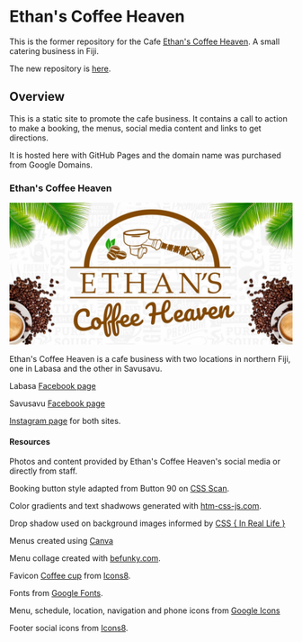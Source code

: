# Ethan's Coffee Heaven

This is the former repository for the Cafe [Ethan's Coffee Heaven](https://www.ethanscoffeeheaven.com). A small catering business in Fiji.

The new repository is [here](https://github.com/michagodfrey/ethans).

## Overview

This is a static site to promote the cafe business. It contains a call to action to make a booking, the menus, social media content and links to get directions.

It is hosted here with GitHub Pages and the domain name was purchased from Google Domains.

### Ethan's Coffee Heaven

![Ethan's Coffee Heaven Banner](./images/ech-banner.jpg)

Ethan's Coffee Heaven is a cafe business with two locations in northern Fiji, one in Labasa and the other in Savusavu.

Labasa [Facebook page](https://www.facebook.com/ethanscoffee/)

Savusavu [Facebook page](https://www.facebook.com/profile.php?id=100064196137922)

[Instagram page](https://www.instagram.com/ethanscoffeeheaven/) for both sites.

#### Resources

Photos and content provided by Ethan's Coffee Heaven's social media or directly from staff.

Booking button style adapted from Button 90 on [CSS Scan](https://getcssscan.com/css-buttons-examples).

Color gradients and text shadwows generated with [htm-css-js.com](https://html-css-js.com/).

Drop shadow used on background images informed by [CSS { In Real Life }](https://css-irl.info/drop-shadow-the-underrated-css-filter/)

Menus created using [Canva](https://www.canva.com/)

Menu collage created with [befunky.com](https://www.befunky.com/create/collage/).

Favicon [Coffee cup](https://icons8.com/icon/35901/coffee) from [Icons8](https://icons8.com).

Fonts from [Google Fonts](https://developers.google.com/fonts).

Menu, schedule, location, navigation and phone icons from [Google Icons](https://fonts.google.com/icons)

Footer social icons from [Icons8](https://icons8.com).
